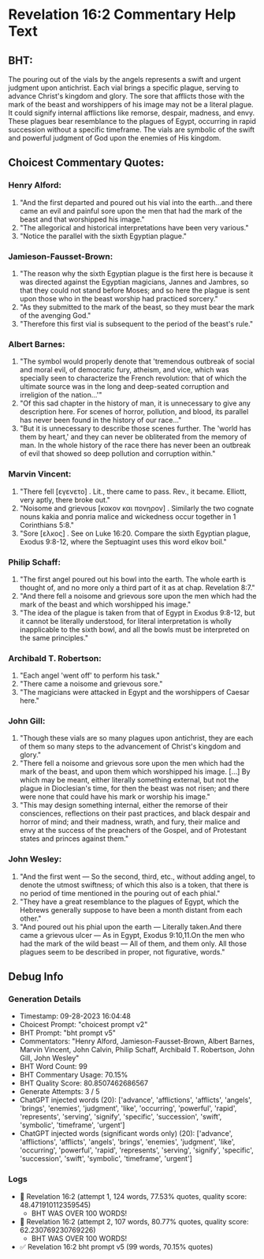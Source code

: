 # Revelation 16:2 Commentary Help Text

## BHT:
The pouring out of the vials by the angels represents a swift and urgent judgment upon antichrist. Each vial brings a specific plague, serving to advance Christ's kingdom and glory. The sore that afflicts those with the mark of the beast and worshippers of his image may not be a literal plague. It could signify internal afflictions like remorse, despair, madness, and envy. These plagues bear resemblance to the plagues of Egypt, occurring in rapid succession without a specific timeframe. The vials are symbolic of the swift and powerful judgment of God upon the enemies of His kingdom.

## Choicest Commentary Quotes:
### Henry Alford:
1. "And the first departed and poured out his vial into the earth...and there came an evil and painful sore upon the men that had the mark of the beast and that worshipped his image."
2. "The allegorical and historical interpretations have been very various."
3. "Notice the parallel with the sixth Egyptian plague."

### Jamieson-Fausset-Brown:
1. "The reason why the sixth Egyptian plague is the first here is because it was directed against the Egyptian magicians, Jannes and Jambres, so that they could not stand before Moses; and so here the plague is sent upon those who in the beast worship had practiced sorcery." 
2. "As they submitted to the mark of the beast, so they must bear the mark of the avenging God."
3. "Therefore this first vial is subsequent to the period of the beast's rule."

### Albert Barnes:
1. "The symbol would properly denote that 'tremendous outbreak of social and moral evil, of democratic fury, atheism, and vice, which was specially seen to characterize the French revolution: that of which the ultimate source was in the long and deep-seated corruption and irreligion of the nation...'" 
2. "Of this sad chapter in the history of man, it is unnecessary to give any description here. For scenes of horror, pollution, and blood, its parallel has never been found in the history of our race..."
3. "But it is unnecessary to describe those scenes further. The 'world has them by heart,' and they can never be obliterated from the memory of man. In the whole history of the race there has never been an outbreak of evil that showed so deep pollution and corruption within."

### Marvin Vincent:
1. "There fell [εγενετο] . Lit., there came to pass. Rev., it became. Elliott, very aptly, there broke out."
2. "Noisome and grievous [κακον και πονηρον] . Similarly the two cognate nouns kakia and ponria malice and wickedness occur together in 1 Corinthians 5:8."
3. "Sore [ελκος] . See on Luke 16:20. Compare the sixth Egyptian plague, Exodus 9:8-12, where the Septuagint uses this word elkov boil."

### Philip Schaff:
1. "The first angel poured out his bowl into the earth. The whole earth is thought of, and no more only a third part of it as at chap. Revelation 8:7."
2. "And there fell a noisome and grievous sore upon the men which had the mark of the beast and which worshipped his image."
3. "The idea of the plague is taken from that of Egypt in Exodus 9:8-12, but it cannot be literally understood, for literal interpretation is wholly inapplicable to the sixth bowl, and all the bowls must be interpreted on the same principles."

### Archibald T. Robertson:
1. "Each angel 'went off' to perform his task." 
2. "There came a noisome and grievous sore." 
3. "The magicians were attacked in Egypt and the worshippers of Caesar here."

### John Gill:
1. "Though these vials are so many plagues upon antichrist, they are each of them so many steps to the advancement of Christ's kingdom and glory."
2. "There fell a noisome and grievous sore upon the men which had the mark of the beast, and upon them which worshipped his image. [...] By which may be meant, either literally something external, but not the plague in Dioclesian's time, for then the beast was not risen; and there were none that could have his mark or worship his image."
3. "This may design something internal, either the remorse of their consciences, reflections on their past practices, and black despair and horror of mind; and their madness, wrath, and fury, their malice and envy at the success of the preachers of the Gospel, and of Protestant states and princes against them."

### John Wesley:
1. "And the first went — So the second, third, etc., without adding angel, to denote the utmost swiftness; of which this also is a token, that there is no period of time mentioned in the pouring out of each phial."
2. "They have a great resemblance to the plagues of Egypt, which the Hebrews generally suppose to have been a month distant from each other."
3. "And poured out his phial upon the earth — Literally taken.And there came a grievous ulcer — As in Egypt, Exodus 9:10,11.On the men who had the mark of the wild beast — All of them, and them only. All those plagues seem to be described in proper, not figurative, words."


## Debug Info
### Generation Details
- Timestamp: 09-28-2023 16:04:48
- Choicest Prompt: "choicest prompt v2"
- BHT Prompt: "bht prompt v5"
- Commentators: "Henry Alford, Jamieson-Fausset-Brown, Albert Barnes, Marvin Vincent, John Calvin, Philip Schaff, Archibald T. Robertson, John Gill, John Wesley"
- BHT Word Count: 99
- BHT Commentary Usage: 70.15%
- BHT Quality Score: 80.8507462686567
- Generate Attempts: 3 / 5
- ChatGPT injected words (20):
	['advance', 'afflictions', 'afflicts', 'angels', 'brings', 'enemies', 'judgment', 'like', 'occurring', 'powerful', 'rapid', 'represents', 'serving', 'signify', 'specific', 'succession', 'swift', 'symbolic', 'timeframe', 'urgent']
- ChatGPT injected words (significant words only) (20):
	['advance', 'afflictions', 'afflicts', 'angels', 'brings', 'enemies', 'judgment', 'like', 'occurring', 'powerful', 'rapid', 'represents', 'serving', 'signify', 'specific', 'succession', 'swift', 'symbolic', 'timeframe', 'urgent']

### Logs
- 🔄 Revelation 16:2 (attempt 1, 124 words, 77.53% quotes, quality score: 48.471910112359545) 
	- BHT WAS OVER 100 WORDS!
- 🔄 Revelation 16:2 (attempt 2, 107 words, 80.77% quotes, quality score: 62.230769230769226) 
	- BHT WAS OVER 100 WORDS!
- ✅ Revelation 16:2 bht prompt v5 (99 words, 70.15% quotes)